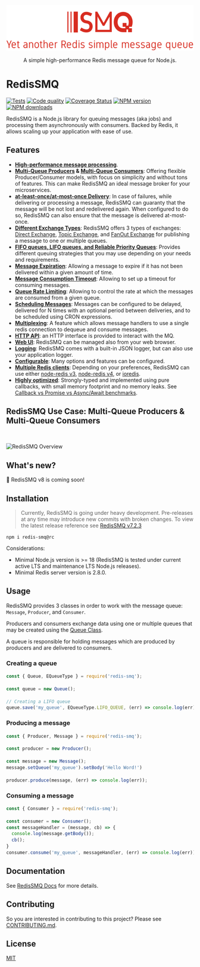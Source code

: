 <div align="center" style="text-align: center">
  <p><a href="https://github.com/weyoss/redis-smq"><img alt="RedisSMQ" src="./logo.png" /></a></p>
  <p>A simple high-performance Redis message queue for Node.js.</p>
</div>

# RedisSMQ

<p>
   <a href="https://github.com/weyoss/redis-smq/actions/workflows/tests.yml"><img src="https://github.com/weyoss/redis-smq/actions/workflows/tests.yml/badge.svg" alt="Tests" style="max-width:100%;" /></a>
   <a href="https://github.com/weyoss/redis-smq/actions/workflows/codeql.yml" rel="nofollow"><img src="https://github.com/weyoss/redis-smq/actions/workflows/codeql.yml/badge.svg" alt="Code quality" /></a>
   <a href="https://codecov.io/github/weyoss/redis-smq?branch=master" rel="nofollow"><img src="https://img.shields.io/codecov/c/github/weyoss/redis-smq" alt="Coverage Status" /></a>
   <a href="https://npmjs.org/package/redis-smq" rel="nofollow"><img src="https://img.shields.io/npm/v/redis-smq.svg" alt="NPM version" /></a>
   <a href="https://npmjs.org/package/redis-smq" rel="nofollow"><img src="https://img.shields.io/npm/dm/redis-smq.svg" alt="NPM downloads" /></a>
</p>

RedisSMQ is a Node.js library for queuing messages (aka jobs) and processing them asynchronously with consumers. Backed by Redis, it allows scaling up your application with ease of use.

## Features

* **[High-performance message processing](docs/performance.md)**.
* **[Multi-Queue Producers](docs/producing-messages.md) & [Multi-Queue Consumers](docs/consuming-messages.md)**: Offering flexible Producer/Consumer models, with focus on simplicity and without tons of features. This can make RedisSMQ an ideal message broker for your microservices.
* **[at-least-once/at-most-once Delivery](docs/api/classes/Message.md#setretrythreshold)**: In case of failures, while delivering or processing a message, RedisSMQ can guaranty that the message will be not lost and redelivered again. When configured to do so, RedisSMQ can also ensure that the message is delivered at-most-once.
* **[Different Exchange Types](docs/message-exchanges.md)**: RedisSMQ offers 3 types of exchanges: [Direct Exchange](docs/message-exchanges.md#direct-exchange), [Topic Exchange](docs/message-exchanges.md#topic-exchange), and [FanOut Exchange](docs/message-exchanges.md#fanout-exchange) for publishing a message to one or multiple queues.
* **[FIFO queues, LIFO queues, and Reliable Priority Queues](docs/queues.md)**: Provides different queuing strategies that you may use depending on your needs and requirements.
* **[Message Expiration](docs/api/classes/Message.md#setttl)**: Allowing a message to expire if it has not been delivered within a given amount of time.
* **[Message Consumption Timeout](docs/api/classes/Message.md#setconsumetimeout)**: Allowing to set up a timeout for consuming messages.
* **[Queue Rate Limiting](docs/queue-rate-limiting.md)**: Allowing to control the rate at which the messages are consumed from a given queue.
* **[Scheduling Messages](docs/scheduling-messages.md)**: Messages can be configured to be delayed, delivered for N times with an optional period between deliveries, and to be scheduled using CRON expressions.
* **[Multiplexing](/docs/multiplexing.md)**: A feature which allows message handlers to use a single redis connection to dequeue and consume messages.
* **[HTTP API](https://github.com/weyoss/redis-smq-monitor)**: an HTTP interface is provided to interact with the MQ.
* **[Web UI](https://github.com/weyoss/redis-smq-monitor-client)**: RedisSMQ can be managed also from your web browser.
* **[Logging](https://github.com/weyoss/redis-smq-common/blob/master/docs/logs.md)**: RedisSMQ comes with a built-in JSON logger, but can also use your application logger.
* **[Configurable](docs/configuration.md)**: Many options and features can be configured.
* **[Multiple Redis clients](docs/configuration.md)**: Depending on your preferences, RedisSMQ can use either [node-redis v3](https://github.com/redis/node-redis/tree/v3.1.2), [node-redis v4](https://github.com/redis/node-redis), or [ioredis](https://github.com/luin/ioredis).
* **[Highly optimized](https://lgtm.com/projects/g/weyoss/redis-smq/context:javascript)**: Strongly-typed and implemented using pure callbacks, with small memory footprint and no memory leaks. See [Callback vs Promise vs Async/Await benchmarks](https://gist.github.com/weyoss/24f9ecbda175d943a48cb7ec38bde821).

## RedisSMQ Use Case: Multi-Queue Producers & Multi-Queue Consumers

&nbsp;

![RedisSMQ Overview](docs/redis-smq-overview.png)

## What's new?

:rocket: RedisSMQ v8 is coming soon!

## Installation

> Currently, RedisSMQ is going under heavy development. Pre-releases at any time may introduce new commits with broken changes. To view the latest release reference see [RedisSMQ v7.2.3](https://github.com/weyoss/redis-smq/tree/v7.2.3)

```shell
npm i redis-smq@rc
```

Considerations:

- Minimal Node.js version is >= 18 (RedisSMQ is tested under current active LTS and maintenance LTS Node.js releases).
- Minimal Redis server version is 2.8.0.

## Usage

RedisSMQ provides 3 classes in order to work with the message queue: `Message`, `Producer`, and `Consumer`.

Producers and consumers exchange data using one or multiple queues that may be created using the [Queue Class](docs/api/classes/Queue.md).

A queue is responsible for holding messages which are produced by producers and are delivered to consumers.

### Creating a queue

```javascript
const { Queue, EQueueType } = require('redis-smq');

const queue = new Queue();

// Creating a LIFO queue
queue.save('my_queue', EQueueType.LIFO_QUEUE, (err) => console.log(err));
```

### Producing a message

```javascript
const { Producer, Message } = require('redis-smq');

const producer = new Producer();

const message = new Message();
message.setQueue('my_queue').setBody('Hello Word!')

producer.produce(message, (err) => console.log(err));
```

### Consuming a message

```javascript
const { Consumer } = require('redis-smq');

const consumer = new Consumer();
const messageHandler = (message, cb) => {
  console.log(message.getBody());
  cb();
}
consumer.consume('my_queue', messageHandler, (err) => console.log(err));
```

## Documentation

See [RedisSMQ Docs](docs/README.md) for more details.

## Contributing

So you are interested in contributing to this project? Please see [CONTRIBUTING.md](https://github.com/weyoss/guidelines/blob/master/CONTRIBUTIONS.md).

## License

[MIT](https://github.com/weyoss/redis-smq/blob/master/LICENSE)
